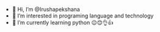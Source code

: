 - 👋 Hi, I’m @Irushapekshana
- 👀 I’m interested in programing language and technology
- 🌱 I’m currently learning python
😉😊👌👍

<!---
Irushapekshana/Irushapekshana is a ✨ special ✨ repository because its `README.md` (this file) appears on your GitHub profile.
You can click the Preview link to take a look at your changes.
--->
